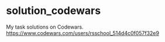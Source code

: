 # solution_codewars
 My task solutions on Codewars. https://www.codewars.com/users/rsschool_514d4c0f057f32e9
